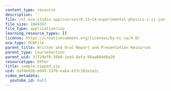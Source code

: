 ```yaml
---
content_type: resource
description: ''
file: /ol-ocw-studio-app/courses/8-13-14-experimental-physics-i-ii-junior-lab-fall-2016-spring-2017/daf0e93be04915f0eabae37c382ece2c_sample-zipped.zip
file_size: 1044347
file_type: application/zip
learning_resource_types: []
license: https://creativecommons.org/licenses/by-nc-sa/4.0/
ocw_type: OCWFile
parent_title: Written and Oral Report and Presentation Resources
parent_type: CourseSection
parent_uid: 37724ef0-39b0-1ee5-0afa-95aa804d8a20
resourcetype: Other
title: sample-zipped.zip
uid: daf0e93b-e049-15f0-eaba-e37c382ece2c
video_metadata:
  youtube_id: null
---
```

